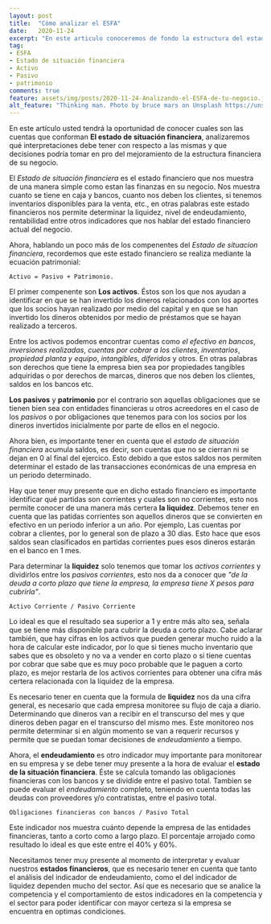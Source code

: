 ```yaml
---
layout: post
title:  "Cómo analizar el ESFA"
date:   2020-11-24
excerpt: "En este articulo conoceremos de fondo la estructura del estado de situacion financiera, entenderemos cómo se deben leer e interpretar las cifras en el ESFA, lo que nos permite tomar decisiones en su negocio de manera más eficiente y certera."
tag:
- ESFA
- Estado de situación financiera  
- Activo
- Pasivo
- patrimonio
comments: true
feature: assets/img/posts/2020-11-24-Analizando-el-ESFA-de-tu-negocio.jpg
alt_feature: "Thinking man. Photo by bruce mars on Unsplash https://unsplash.com/photos/0aX51h4WvAk"
---
```


En este artículo usted tendrá la  oportunidad de conocer
cuales son las cuentas que conforman **El estado de situación financiera**,
analizaremos qué interpretaciones debe tener con respecto a las mismas
y que decisiones podría tomar en pro del mejoramiento de la estructura
financiera de su negocio.

El *Estado de situación financiera* es el estado financiero que nos muestra
de una manera simple como estan las finanzas en su negocio. Nos muestra cuanto
se tiene en caja y bancos, cuanto nos deben los clientes, si tenemos
inventarios disponibles para la venta, etc., en otras palabras este estado financieros
nos permite determinar la liquidez, nivel de endeudamiento, rentabilidad entre otros
indicadores que nos hablar del estado financiero actual del negocio.

Ahora, hablando un poco más de los compenentes del *Estado de situacion financiera*,
recordemos que este estado financiero se realiza mediante la ecuación patrimonial:

```
Activo = Pasivo + Patrimonio.
```

El primer compenente son **Los activos**. Éstos son los que nos ayudan
a identificar en que se han invertido los dineros relacionados con los aportes
que los socios hayan realizado por medio del capital y en que se han invertido los
dineros obtenidos por medio de préstamos que se hayan realizado a terceros.

Entre los activos podemos encontrar cuentas como *el efectivo en bancos*, *inversiones realizadas*,
*cuentas por cobrar a los clientes*, *inventarios*, *propiedad planta y equipo*,
*intangibles*, *diferidos* y otros. En otras palabras son derechos que tiene la empresa bien sea
por propiedades tangibles adquiridas o por derechos de marcas, dineros que nos deben los clientes,
saldos en los bancos etc.

**Los pasivos** y **patrimonio** por el contrario son aquellas obligaciones
que se tienen bien sea con entidades financieras u otros acreedores en el caso de
los *pasivos* o por obligaciones que tenemos para con los socios por los dineros invertidos
inicialmente por parte de ellos en el negocio.

Ahora bien, es importante tener en cuenta que el *estado de situación financiera* acumula saldos,
es decir, son cuentas que no se cierran ni se dejan en 0 al final del ejercico.
Esto debido a que estos saldos nos permiten determinar el estado de las transacciones
económicas de una empresa en un periodo determinado.

Hay que tener muy presente que en dicho estado financiero es importante identificar qué partidas
son corrientes y cuales son no corrientes, esto nos permite conocer de una manera más certera
**la liquidez**. Debemos tener en cuenta que las patidas corrientes son aquellos dineros
que se convierten en efectivo en un periodo inferior a un año. Por ejemplo, Las cuentas por cobrar
a clientes, por lo general son de plazo a 30 dias. Esto hace que esos saldos sean clasificados
en partidas corrientes pues esos dineros estarán en el banco en 1 mes.

Para determinar la **liquidez** solo tenemos que tomar los *activos corrientes* y dividirlos entre los *pasivos corrientes*,
esto nos da a conocer que *"de la deuda a corto plazo que tiene la empresa, la empresa tiene X pesos para cubrirla"*.

```
Activo Corriente / Pasivo Corriente
```

Lo ideal es que el resultado sea superior a 1 y entre más alto sea, señala que se tiene más disponible
para cubrir la deuda a corto plazo. Cabe aclarar también, que hay cifras en los activos que pueden generar
mucho ruido a la hora de calcular este indicador, por lo que si tienes mucho inventario que sabes que es obsoleto
y no va a vender en corto plazo o si tiene cuentas por cobrar que sabe que es muy poco probable que le paguen a corto plazo,
es mejor restarla de los activos corrientes para obtener una cifra más certera relacionada con la liquidez de la empresa.

Es necesario tener en cuenta que la formula de **liquidez** nos da una cifra general, es necesario
que cada empresa monitoree su flujo de caja a diario. Determinando que dineros van a recibir en el
transcurso del mes y que dineros deben pagar en el transcurso del mismo mes. Este monitoreo nos permite
determinar si en algún momento se van a requerir recursos y permite que se puedan tomar decisiones
de *endeudamiento* a tiempo.

Ahora, el **endeudamiento** es otro indicador muy importante para monitorear en su empresa y
se debe tener muy presente a la hora de evaluar el **estado de la situación financiera**. Éste se calcula
tomando las obligaciones financieras con los bancos y se  dividide entre el pasivo total. Tambien se puede evaluar el
*endeudamiento* completo, teniendo en cuenta todas las deudas con proveedores y/o contratistas, entre el pasivo total.

```
Obligaciones financieras con bancos / Pasivo Total
```

Este indicador nos muestra cuánto depende la empresa de las entidades financieras, tanto a corto como a largo plazo.
El porcentaje arrojado como resultado lo ideal es que este entre el 40% y 60%.

Necesitamos tener muy presente al momento de interpretar y evaluar nuestros **estados financieros**,
que es necesario tener en cuenta que tanto el análisis del indicador de endeudamiento,
como el del indicador de liquidez dependen mucho del sector.
Así que es necesario que se analice la competencia y el comportamiento de estos indicadores en la competencia
y el sector para poder identificar con mayor certeza si la empresa se encuentra en optimas condiciones.
